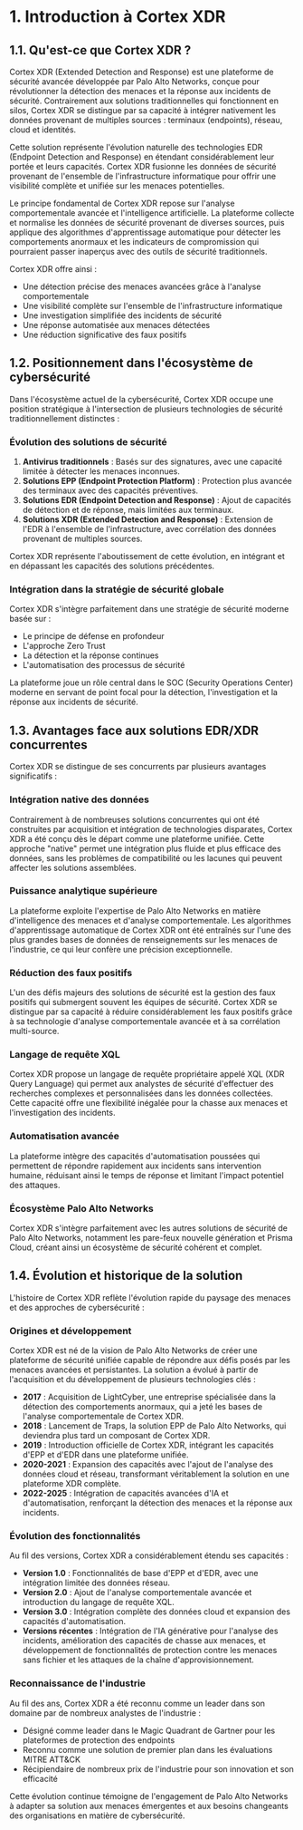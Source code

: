 # 1. Introduction à Cortex XDR

## 1.1. Qu'est-ce que Cortex XDR ?

Cortex XDR (Extended Detection and Response) est une plateforme de sécurité avancée développée par Palo Alto Networks, conçue pour révolutionner la détection des menaces et la réponse aux incidents de sécurité. Contrairement aux solutions traditionnelles qui fonctionnent en silos, Cortex XDR se distingue par sa capacité à intégrer nativement les données provenant de multiples sources : terminaux (endpoints), réseau, cloud et identités.

Cette solution représente l'évolution naturelle des technologies EDR (Endpoint Detection and Response) en étendant considérablement leur portée et leurs capacités. Cortex XDR fusionne les données de sécurité provenant de l'ensemble de l'infrastructure informatique pour offrir une visibilité complète et unifiée sur les menaces potentielles.

Le principe fondamental de Cortex XDR repose sur l'analyse comportementale avancée et l'intelligence artificielle. La plateforme collecte et normalise les données de sécurité provenant de diverses sources, puis applique des algorithmes d'apprentissage automatique pour détecter les comportements anormaux et les indicateurs de compromission qui pourraient passer inaperçus avec des outils de sécurité traditionnels.

Cortex XDR offre ainsi :

- Une détection précise des menaces avancées grâce à l'analyse comportementale
- Une visibilité complète sur l'ensemble de l'infrastructure informatique
- Une investigation simplifiée des incidents de sécurité
- Une réponse automatisée aux menaces détectées
- Une réduction significative des faux positifs

## 1.2. Positionnement dans l'écosystème de cybersécurité

Dans l'écosystème actuel de la cybersécurité, Cortex XDR occupe une position stratégique à l'intersection de plusieurs technologies de sécurité traditionnellement distinctes :

### Évolution des solutions de sécurité

1. **Antivirus traditionnels** : Basés sur des signatures, avec une capacité limitée à détecter les menaces inconnues.
2. **Solutions EPP (Endpoint Protection Platform)** : Protection plus avancée des terminaux avec des capacités préventives.
3. **Solutions EDR (Endpoint Detection and Response)** : Ajout de capacités de détection et de réponse, mais limitées aux terminaux.
4. **Solutions XDR (Extended Detection and Response)** : Extension de l'EDR à l'ensemble de l'infrastructure, avec corrélation des données provenant de multiples sources.

Cortex XDR représente l'aboutissement de cette évolution, en intégrant et en dépassant les capacités des solutions précédentes.

### Intégration dans la stratégie de sécurité globale

Cortex XDR s'intègre parfaitement dans une stratégie de sécurité moderne basée sur :

- Le principe de défense en profondeur
- L'approche Zero Trust
- La détection et la réponse continues
- L'automatisation des processus de sécurité

La plateforme joue un rôle central dans le SOC (Security Operations Center) moderne en servant de point focal pour la détection, l'investigation et la réponse aux incidents de sécurité.

## 1.3. Avantages face aux solutions EDR/XDR concurrentes

Cortex XDR se distingue de ses concurrents par plusieurs avantages significatifs :

### Intégration native des données

Contrairement à de nombreuses solutions concurrentes qui ont été construites par acquisition et intégration de technologies disparates, Cortex XDR a été conçu dès le départ comme une plateforme unifiée. Cette approche "native" permet une intégration plus fluide et plus efficace des données, sans les problèmes de compatibilité ou les lacunes qui peuvent affecter les solutions assemblées.

### Puissance analytique supérieure

La plateforme exploite l'expertise de Palo Alto Networks en matière d'intelligence des menaces et d'analyse comportementale. Les algorithmes d'apprentissage automatique de Cortex XDR ont été entraînés sur l'une des plus grandes bases de données de renseignements sur les menaces de l'industrie, ce qui leur confère une précision exceptionnelle.

### Réduction des faux positifs

L'un des défis majeurs des solutions de sécurité est la gestion des faux positifs qui submergent souvent les équipes de sécurité. Cortex XDR se distingue par sa capacité à réduire considérablement les faux positifs grâce à sa technologie d'analyse comportementale avancée et à sa corrélation multi-source.

### Langage de requête XQL

Cortex XDR propose un langage de requête propriétaire appelé XQL (XDR Query Language) qui permet aux analystes de sécurité d'effectuer des recherches complexes et personnalisées dans les données collectées. Cette capacité offre une flexibilité inégalée pour la chasse aux menaces et l'investigation des incidents.

### Automatisation avancée

La plateforme intègre des capacités d'automatisation poussées qui permettent de répondre rapidement aux incidents sans intervention humaine, réduisant ainsi le temps de réponse et limitant l'impact potentiel des attaques.

### Écosystème Palo Alto Networks

Cortex XDR s'intègre parfaitement avec les autres solutions de sécurité de Palo Alto Networks, notamment les pare-feux nouvelle génération et Prisma Cloud, créant ainsi un écosystème de sécurité cohérent et complet.

## 1.4. Évolution et historique de la solution

L'histoire de Cortex XDR reflète l'évolution rapide du paysage des menaces et des approches de cybersécurité :

### Origines et développement

Cortex XDR est né de la vision de Palo Alto Networks de créer une plateforme de sécurité unifiée capable de répondre aux défis posés par les menaces avancées et persistantes. La solution a évolué à partir de l'acquisition et du développement de plusieurs technologies clés :

- **2017** : Acquisition de LightCyber, une entreprise spécialisée dans la détection des comportements anormaux, qui a jeté les bases de l'analyse comportementale de Cortex XDR.
- **2018** : Lancement de Traps, la solution EPP de Palo Alto Networks, qui deviendra plus tard un composant de Cortex XDR.
- **2019** : Introduction officielle de Cortex XDR, intégrant les capacités d'EPP et d'EDR dans une plateforme unifiée.
- **2020-2021** : Expansion des capacités avec l'ajout de l'analyse des données cloud et réseau, transformant véritablement la solution en une plateforme XDR complète.
- **2022-2025** : Intégration de capacités avancées d'IA et d'automatisation, renforçant la détection des menaces et la réponse aux incidents.

### Évolution des fonctionnalités

Au fil des versions, Cortex XDR a considérablement étendu ses capacités :

- **Version 1.0** : Fonctionnalités de base d'EPP et d'EDR, avec une intégration limitée des données réseau.
- **Version 2.0** : Ajout de l'analyse comportementale avancée et introduction du langage de requête XQL.
- **Version 3.0** : Intégration complète des données cloud et expansion des capacités d'automatisation.
- **Versions récentes** : Intégration de l'IA générative pour l'analyse des incidents, amélioration des capacités de chasse aux menaces, et développement de fonctionnalités de protection contre les menaces sans fichier et les attaques de la chaîne d'approvisionnement.

### Reconnaissance de l'industrie

Au fil des ans, Cortex XDR a été reconnu comme un leader dans son domaine par de nombreux analystes de l'industrie :

- Désigné comme leader dans le Magic Quadrant de Gartner pour les plateformes de protection des endpoints
- Reconnu comme une solution de premier plan dans les évaluations MITRE ATT&CK
- Récipiendaire de nombreux prix de l'industrie pour son innovation et son efficacité

Cette évolution continue témoigne de l'engagement de Palo Alto Networks à adapter sa solution aux menaces émergentes et aux besoins changeants des organisations en matière de cybersécurité.
